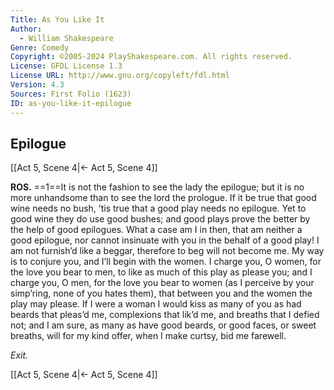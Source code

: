 ```yaml
---
Title: As You Like It
Author: 
  - William Shakespeare
Genre: Comedy
Copyright: ©2005-2024 PlayShakespeare.com. All rights reserved.
License: GFDL License 1.3
License URL: http://www.gnu.org/copyleft/fdl.html
Version: 4.3
Sources: First Folio (1623)
ID: as-you-like-it-epilogue
---
```


## Epilogue
[[Act 5, Scene 4|← Act 5, Scene 4]]

**ROS.**
==1==It is not the fashion to see the lady the epilogue; but it is no more unhandsome than to see the lord the prologue. If it be true that good wine needs no bush, ’tis true that a good play needs no epilogue. Yet to good wine they do use good bushes; and good plays prove the better by the help of good epilogues. What a case am I in then, that am neither a good epilogue, nor cannot insinuate with you in the behalf of a good play! I am not furnish’d like a beggar, therefore to beg will not become me. My way is to conjure you, and I’ll begin with the women. I charge you, O women, for the love you bear to men, to like as much of this play as please you; and I charge you, O men, for the love you bear to women (as I perceive by your simp’ring, none of you hates them), that between you and the women the play may please. If I were a woman I would kiss as many of you as had beards that pleas’d me, complexions that lik’d me, and breaths that I defied not; and I am sure, as many as have good beards, or good faces, or sweet breaths, will for my kind offer, when I make curtsy, bid me farewell.


*Exit.*

[[Act 5, Scene 4|← Act 5, Scene 4]]